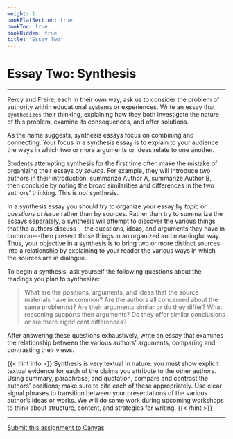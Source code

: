```yaml
---
weight: 1
bookFlatSection: true
bookToc: true
bookHidden: true
title: "Essay Two"
---
```


# Essay Two: Synthesis

---

Percy and Freire, each in their own way, ask us to consider the problem of authority within educational systems or experiences. Write an essay that `synthesizes` their thinking, explaining how they both investigate the nature of this problem, examine its consequences, and offer solutions.

As the name suggests, synthesis essays focus on combining and connecting. Your focus in a synthesis essay is to explain to your audience the ways in which two or more arguments or ideas relate to one another.

Students attempting synthesis for the first time often make the mistake of organizing their essays by *source*. For example, they will introduce two authors in their introduction, summarize Author A, summarize Author B, then conclude by noting the broad similarities and differences in the two authors’ thinking. This is *not* synthesis.

In a synthesis essay you should try to organize your essay by *topic* or *questions at issue* rather than by sources. Rather than try to summarize the essays separately, a synthesis will attempt to discover the various things that the authors discuss---the questions, ideas, and arguments they have in common---then present those things in an organized and meaningful way. Thus, your objective in a synthesis is to bring two or more distinct sources into a relationship by explaining to your reader the various ways in which the sources are in dialogue.

To begin a synthesis, ask yourself the following questions about the readings you plan to synthesize:

>What are the positions, arguments, and ideas that the source materials have in common? Are the authors all concerned about the same problem(s)? Are their arguments similar or do they differ? What reasoning supports their arguments? Do they offer similar conclusions or are there significant differences?

After answering these questions exhaustively, write an essay that examines the relationship between the various authors’ arguments, comparing and contrasting their views.

{{< hint info >}}
<i class="fas fa-exclamation-triangle"></i> Synthesis is very textual in nature: you must show explicit textual evidence for each of the claims you attribute to the other authors. Using summary, paraphrase, and quotation, compare and contrast the authors’ positions; make sure to cite each of these appropriately. Use clear signal phrases to transition between your presentations of the various author’s ideas or works.
We will do some work during upcoming workshops to think about structure, content, and strategies for writing.
{{< /hint >}}


---

<i class="fa fa-cloud-upload-alt"></i> [Submit this assignment to Canvas](https://canvas.dartmouth.edu)

